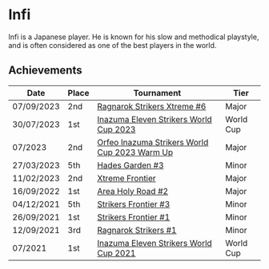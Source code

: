 # Infi

Infi is a Japanese player. 
He is known for his slow and methodical playstyle, and is often considered as one of the best players in the world.

## Achievements

| Date | Place | Tournament | Tier |
| - | - | - | - |
| 07/09/2023 | 2nd | [Ragnarok Strikers Xtreme #6](../../tournaments/ragna/ragnax6.md) | Major |
| 30/07/2023 | 1st | [Inazuma Eleven Strikers World Cup 2023](/tournaments/worldcup23.md) | World Cup |
| 07/2023 | 2nd | [Orfeo Inazuma Strikers World Cup 2023 Warm Up](../../tournaments/misc/orfeowc.md) | Major |
| 27/03/2023 | 5th | [Hades Garden #3](../../tournaments/hg/hg3.md) | Minor |
| 11/02/2023 | 2nd | [Xtreme Frontier](../../tournaments/sf/xf.md) | Major |
| 16/09/2022 | 1st | [Area Holy Road #2](../../tournaments/misc/holyroad2.md) | Major |
| 04/12/2021 | 5th | [Strikers Frontier #3](../../tournaments/sf/sf3.md) | Minor |
| 26/09/2021 | 1st | [Strikers Frontier #1](../../tournaments/sf/sf1.md) | Minor |
| 12/09/2021 | 3rd | [Ragnarok Strikers #1](../../tournaments/ragna/ragna1.md) | Minor |
| 07/2021 | 1st | [Inazuma Eleven Strikers World Cup 2021](../../tournaments/worldcup21.md) | World Cup |
